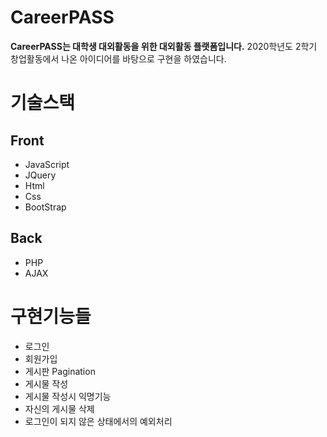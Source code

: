 # CareerPASS
**CareerPASS는 대학생 대외활동을 위한 대외활동 플랫폼입니다.**
2020학년도 2학기 창업활동에서 나온 아이디어를 바탕으로 구현을 하였습니다.

# 기술스택
## Front
- JavaScript
- JQuery
- Html
- Css
- BootStrap

## Back
- PHP
- AJAX

# 구현기능들
- 로그인
- 회원가입
- 게시판 Pagination
- 게시물 작성
- 게시물 작성시 익명기능
- 자신의 게시물 삭제
- 로그인이 되지 않은 상태에서의 예외처리
